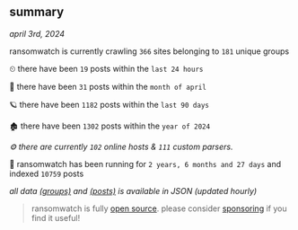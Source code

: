 
## summary
_april 3rd, 2024_

ransomwatch is currently crawling `366` sites belonging to `181` unique groups

⏲ there have been `19` posts within the `last 24 hours`

🦈 there have been `31` posts within the `month of april`

🪐 there have been `1182` posts within the `last 90 days`

🏚 there have been `1302` posts within the `year of 2024`

_⚙️ there are currently `102` online hosts & `111` custom parsers._

🦕 ransomwatch has been running for `2 years, 6 months and 27 days` and indexed `10759` posts

_all data  [(groups)](http://ransomwhat.telemetry.ltd/groups) and [(posts)](http://ransomwhat.telemetry.ltd/posts) is available in JSON (updated hourly)_

> ransomwatch is fully [open source](https://github.com/joshhighet/ransomwatch#ransomwatch--). please consider [sponsoring](https://github.com/sponsors/joshhighet) if you find it useful!
